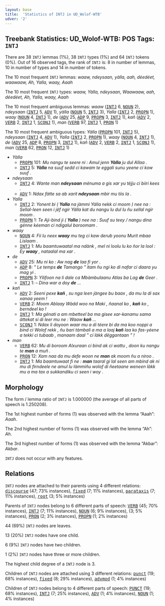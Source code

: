 ```yaml
---
layout: base
title:  'Statistics of INTJ in UD_Wolof-WTB'
udver: '2'
---
```


## Treebank Statistics: UD_Wolof-WTB: POS Tags: `INTJ`

There are 38 `INTJ` lemmas (1%), 38 `INTJ` types (1%) and 64 `INTJ` tokens (0%).
Out of 16 observed tags, the rank of `INTJ` is: 8 in number of lemmas, 10 in number of types and 14 in number of tokens.

The 10 most frequent `INTJ` lemmas: <em>waaw, ndeysaan, yàlla, aah, déedéet, waawaaw, Ah, Yalla, waay, Aaah</em>

The 10 most frequent `INTJ` types:  <em>waaw, Yàlla, ndeysaan, Waawaaw, aah, déedéet, Ah, Yalla, waay, Aaah</em>

The 10 most frequent ambiguous lemmas: <em>waaw</em> (<tt><a href="wo_wtb-pos-INTJ.html">INTJ</a></tt> 6, <tt><a href="wo_wtb-pos-NOUN.html">NOUN</a></tt> 2), <em>ndeysaan</em> (<tt><a href="wo_wtb-pos-INTJ.html">INTJ</a></tt> 5, <tt><a href="wo_wtb-pos-ADV.html">ADV</a></tt> 1), <em>yàlla</em> (<tt><a href="wo_wtb-pos-NOUN.html">NOUN</a></tt> 5, <tt><a href="wo_wtb-pos-INTJ.html">INTJ</a></tt> 3), <em>Yalla</em> (<tt><a href="wo_wtb-pos-INTJ.html">INTJ</a></tt> 2, <tt><a href="wo_wtb-pos-PROPN.html">PROPN</a></tt> 1), <em>waay</em> (<tt><a href="wo_wtb-pos-NOUN.html">NOUN</a></tt> 4, <tt><a href="wo_wtb-pos-INTJ.html">INTJ</a></tt> 1), <em>de</em> (<tt><a href="wo_wtb-pos-ADV.html">ADV</a></tt> 25, <tt><a href="wo_wtb-pos-ADP.html">ADP</a></tt> 9, <tt><a href="wo_wtb-pos-PROPN.html">PROPN</a></tt> 3, <tt><a href="wo_wtb-pos-INTJ.html">INTJ</a></tt> 1), <em>kañ</em> (<tt><a href="wo_wtb-pos-ADV.html">ADV</a></tt> 2, <tt><a href="wo_wtb-pos-VERB.html">VERB</a></tt> 2, <tt><a href="wo_wtb-pos-INTJ.html">INTJ</a></tt> 1, <tt><a href="wo_wtb-pos-SCONJ.html">SCONJ</a></tt> 1), <em>man</em> (<tt><a href="wo_wtb-pos-VERB.html">VERB</a></tt> 97, <tt><a href="wo_wtb-pos-INTJ.html">INTJ</a></tt> 1, <tt><a href="wo_wtb-pos-PRON.html">PRON</a></tt> 1)

The 10 most frequent ambiguous types:  <em>Yàlla</em> (<tt><a href="wo_wtb-pos-PROPN.html">PROPN</a></tt> 101, <tt><a href="wo_wtb-pos-INTJ.html">INTJ</a></tt> 5), <em>ndeysaan</em> (<tt><a href="wo_wtb-pos-INTJ.html">INTJ</a></tt> 4, <tt><a href="wo_wtb-pos-ADV.html">ADV</a></tt> 1), <em>Yalla</em> (<tt><a href="wo_wtb-pos-INTJ.html">INTJ</a></tt> 2, <tt><a href="wo_wtb-pos-PROPN.html">PROPN</a></tt> 1), <em>waay</em> (<tt><a href="wo_wtb-pos-NOUN.html">NOUN</a></tt> 4, <tt><a href="wo_wtb-pos-INTJ.html">INTJ</a></tt> 1), <em>de</em> (<tt><a href="wo_wtb-pos-ADV.html">ADV</a></tt> 25, <tt><a href="wo_wtb-pos-ADP.html">ADP</a></tt> 8, <tt><a href="wo_wtb-pos-PROPN.html">PROPN</a></tt> 3, <tt><a href="wo_wtb-pos-INTJ.html">INTJ</a></tt> 1), <em>kañ</em> (<tt><a href="wo_wtb-pos-ADV.html">ADV</a></tt> 2, <tt><a href="wo_wtb-pos-VERB.html">VERB</a></tt> 2, <tt><a href="wo_wtb-pos-INTJ.html">INTJ</a></tt> 1, <tt><a href="wo_wtb-pos-SCONJ.html">SCONJ</a></tt> 1), <em>man</em> (<tt><a href="wo_wtb-pos-VERB.html">VERB</a></tt> 62, <tt><a href="wo_wtb-pos-PRON.html">PRON</a></tt> 12, <tt><a href="wo_wtb-pos-INTJ.html">INTJ</a></tt> 1)


* <em>Yàlla</em>
  * <tt><a href="wo_wtb-pos-PROPN.html">PROPN</a></tt> 101: <em>Mu nangu te seere ni : Amul jenn <b>Yàlla</b> ju dul Allaa .</em>
  * <tt><a href="wo_wtb-pos-INTJ.html">INTJ</a></tt> 5: <em><b>Yàlla</b> na suuf sedd ci kawam te eggali sunu yeene ci kow suuf .</em>
* <em>ndeysaan</em>
  * <tt><a href="wo_wtb-pos-INTJ.html">INTJ</a></tt> 4: <em>Wante man <b>ndeysaan</b> mënuma a gis xar yu tëjju ci biiri kees .</em>
  * <tt><a href="wo_wtb-pos-ADV.html">ADV</a></tt> 1: <em>Ndax fàtte sa ab xarit <b>ndeysaan</b> mbir mu tiis la .</em>
* <em>Yalla</em>
  * <tt><a href="wo_wtb-pos-INTJ.html">INTJ</a></tt> 2: <em>Yonent bi ( <b>Yalla</b> na jàmmi Yàlla nekk ci moom ) nee na : Sellal-leen seen i jëf ngir Yàlla kat du nangu lu dul lu ñu sellal ngir moom .</em>
  * <tt><a href="wo_wtb-pos-PROPN.html">PROPN</a></tt> 1: <em>Te Aji-bind ji ( <b>Yalla</b> ) nee na : Suuf su teey / nangu dina génne kéeman ci ndigalul boroomam .</em>
* <em>waay</em>
  * <tt><a href="wo_wtb-pos-NOUN.html">NOUN</a></tt> 4: <em>Fii lu neex <b>waay</b> mu teg ci kaw derub yoonu Murit mbaa Lislaam .</em>
  * <tt><a href="wo_wtb-pos-INTJ.html">INTJ</a></tt> 1: <em>Mu baamtuwaatal ma ndànk , mel ni loolu lu ko ñor la lool : Ey <b>waay</b> , nataalal ma xar .</em>
* <em>de</em>
  * <tt><a href="wo_wtb-pos-ADV.html">ADV</a></tt> 25: <em>Mu ni ko : Aw nag <b>de</b> laa fi yor .</em>
  * <tt><a href="wo_wtb-pos-ADP.html">ADP</a></tt> 8: <em>" Le temps <b>de</b> Tamango " itam ñu ngi ko di nafar ci daara yu mag yi .</em>
  * <tt><a href="wo_wtb-pos-PROPN.html">PROPN</a></tt> 3: <em>Yilifoon na li dale ca Mbàmbulaanu Atlas ba Lag <b>de</b> Geer .</em>
  * <tt><a href="wo_wtb-pos-INTJ.html">INTJ</a></tt> 1: <em>– Dina war a doy <b>de</b> ...</em>
* <em>kañ</em>
  * <tt><a href="wo_wtb-pos-ADV.html">ADV</a></tt> 2: <em>Seeni pexe <b>kañ</b> , su nga leen jàngee bu baax , da mu la di sax xanaa yeem !</em>
  * <tt><a href="wo_wtb-pos-VERB.html">VERB</a></tt> 2: <em>Moom Ablaay Wàdd woo na Maki , ñaanal ko , <b>kañ</b> ko , berndeel ko !</em>
  * <tt><a href="wo_wtb-pos-INTJ.html">INTJ</a></tt> 1: <em>Ma gënati a am mbetteel ba ma gisee xar-kanamu sama àttekat si di leer mu ne : Waaw <b>kañ</b> ...</em>
  * <tt><a href="wo_wtb-pos-SCONJ.html">SCONJ</a></tt> 1: <em>Ndax li doyoon waar mu a di téere bi da ma koo noppi a bind ci Wolof rekk , ñu bari tàmbali a ma a laaj <b>kañ</b> laa ko fas-yéene a tekki ci tubaab , manaam daal " ci làkk dëggantaan " !</em>
* <em>man</em>
  * <tt><a href="wo_wtb-pos-VERB.html">VERB</a></tt> 62: <em>Mu di boroom Alxuraan ci bind ak ci wattu , doon ku nangu te <b>man</b> a muñ .</em>
  * <tt><a href="wo_wtb-pos-PRON.html">PRON</a></tt> 12: <em>Xam naa da mu defe woon ne <b>man</b> ak moom ñu a niroo .</em>
  * <tt><a href="wo_wtb-pos-INTJ.html">INTJ</a></tt> 1: <em>Ma baamtuwaat fi ne : <b>man</b> taaral gi lal seen am mbind ak ni mu di firndeele ne amul lu làmmiñu wolof di ñeetaane weneen làkk mu a ma tax a sukkandiku ci seen i woy .</em>

## Morphology

The form / lemma ratio of `INTJ` is 1.000000 (the average of all parts of speech is 1.250208).

The 1st highest number of forms (1) was observed with the lemma “Aaah”: <em>Aaah</em>.

The 2nd highest number of forms (1) was observed with the lemma “Ah”: <em>Ah</em>.

The 3rd highest number of forms (1) was observed with the lemma “Akbar”: <em>Akbar</em>.

`INTJ` does not occur with any features.


## Relations

`INTJ` nodes are attached to their parents using 4 different relations: <tt><a href="wo_wtb-dep-discourse.html">discourse</a></tt> (47; 73% instances), <tt><a href="wo_wtb-dep-fixed.html">fixed</a></tt> (7; 11% instances), <tt><a href="wo_wtb-dep-parataxis.html">parataxis</a></tt> (7; 11% instances), <tt><a href="wo_wtb-dep-root.html">root</a></tt> (3; 5% instances)

Parents of `INTJ` nodes belong to 6 different parts of speech: <tt><a href="wo_wtb-pos-VERB.html">VERB</a></tt> (45; 70% instances), <tt><a href="wo_wtb-pos-INTJ.html">INTJ</a></tt> (7; 11% instances), <tt><a href="wo_wtb-pos-NOUN.html">NOUN</a></tt> (6; 9% instances),  (3; 5% instances), <tt><a href="wo_wtb-pos-PRON.html">PRON</a></tt> (2; 3% instances), <tt><a href="wo_wtb-pos-PROPN.html">PROPN</a></tt> (1; 2% instances)

44 (69%) `INTJ` nodes are leaves.

13 (20%) `INTJ` nodes have one child.

6 (9%) `INTJ` nodes have two children.

1 (2%) `INTJ` nodes have three or more children.

The highest child degree of a `INTJ` node is 3.

Children of `INTJ` nodes are attached using 3 different relations: <tt><a href="wo_wtb-dep-punct.html">punct</a></tt> (19; 68% instances), <tt><a href="wo_wtb-dep-fixed.html">fixed</a></tt> (8; 29% instances), <tt><a href="wo_wtb-dep-advmod.html">advmod</a></tt> (1; 4% instances)

Children of `INTJ` nodes belong to 4 different parts of speech: <tt><a href="wo_wtb-pos-PUNCT.html">PUNCT</a></tt> (19; 68% instances), <tt><a href="wo_wtb-pos-INTJ.html">INTJ</a></tt> (7; 25% instances), <tt><a href="wo_wtb-pos-ADV.html">ADV</a></tt> (1; 4% instances), <tt><a href="wo_wtb-pos-NOUN.html">NOUN</a></tt> (1; 4% instances)

